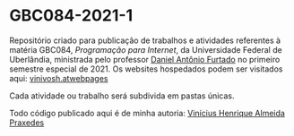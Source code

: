 # GBC084-2021-1
Repositório criado para publicação de trabalhos e atividades referentes à matéria GBC084, _Programação para Internet_, da Universidade Federal de Uberlândia, ministrada pelo professor [Daniel Antônio Furtado](http://www.daniel.prof.ufu.br/) no primeiro semestre especial de 2021. Os websites hospedados podem ser visitados aqui: [vinivosh.atwebpages](http://vinivosh.atwebpages.com/)

Cada atividade ou trabalho será subdivida em pastas únicas.

Todo código publicado aqui é de minha autoria: [Vinícius Henrique Almeida Praxedes](https://github.com/vinivosh)
